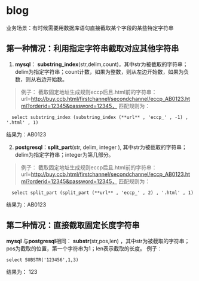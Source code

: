 # blog
业务场景：有时候需要用数据库语句直接截取某个字段的某些特定字符串


第一种情况：利用指定字符串截取对应其他字符串
-------
1. **mysql**： **substring_index**(str,delim,count)，其中str为被截取的字符串；delim为指定字符串；count计数，如果为整数，则从左边开始数，如果为负数，则从右边开始数。
>例子： 截取固定地址生成规则eccp后且.html前的字符串：	        
url=http://buy.ccb.html/firstchannel/secondchannel/eccp_AB0123.html?orderid=12345&password=12345，
>匹配规则为：
  ```mysql
	select substring_index (substring_index (**url** , 'eccp_' , -1) , '.html' , 1)
  ```
结果为：AB0123
	
2. **postgresql**：**split_part**(str, delim, integer ), 其中str为被截取的字符串；delim为指定字符串；integer为第几部分。
>例子： 截取固定地址生成规则eccp后且.html前的字符串：	         
url=http://buy.ccb.html/firstchannel/secondchannel/eccp_AB0123.html?orderid=12345&password=12345，
>匹配规则为：
  ```postgresql
	select split_part (split_part (**url** , 'eccp_' , 2) , '.html' , 1)
  ```
结果为：AB0123

第二种情况：直接截取固定长度字符串
-------
**mysql** 与**postgresql**相同： **substr**(str,pos,len)  ，其中str为被截取的字符串；pos为截取的位置，第一个字符串为1；len表示截取的长度。
例子： 
  ```mysql/postgresql
  select SUBSTR('123456',1,3)
  ```
结果为： 123
